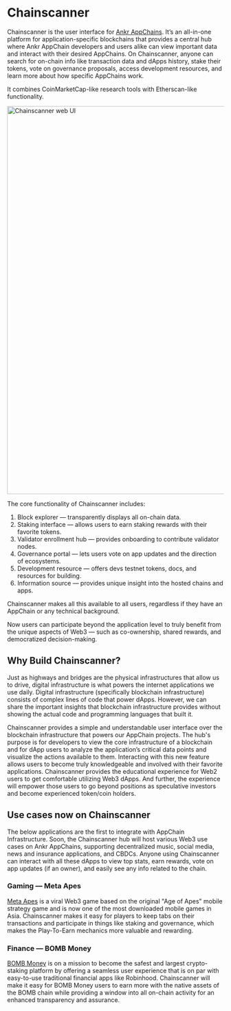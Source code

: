 # Chainscanner

Chainscanner is the user interface for [Ankr AppChains](https://www.ankr.com/app-chains/). 
It’s an all-in-one platform for application-specific blockchains that provides a central hub where Ankr AppChain developers and users alike can view important data and interact with their desired AppChains. 
On Chainscanner, anyone can search for on-chain info like transaction data and dApps history, stake their tokens, vote on governance proposals, access development resources, and learn more about how specific AppChains work.

It combines CoinMarketCap-like research tools with Etherscan-like functionality.

<img src="/docs/app-chains/chainscanner.jpg" alt="Chainscanner web UI" class="responsive-pic" width="900" />

The core functionality of Chainscanner includes:
1. Block explorer — transparently displays all on-chain data.
2. Staking interface — allows users to earn staking rewards with their favorite tokens.
3. Validator enrollment hub — provides onboarding to contribute validator nodes.
4. Governance portal — lets users vote on app updates and the direction of ecosystems.
5. Development resource — offers devs testnet tokens, docs, and resources for building.
6. Information source — provides unique insight into the hosted chains and apps.

Chainscanner makes all this available to all users, regardless if they have an AppChain or any technical background.

Now users can participate beyond the application level to truly benefit from the unique aspects of Web3 — such as co-ownership, shared rewards, and democratized decision-making.

## Why Build Chainscanner?
Just as highways and bridges are the physical infrastructures that allow us to drive, digital infrastructure is what powers the internet applications we use daily. 
Digital infrastructure (specifically blockchain infrastructure) consists of complex lines of code that power dApps. 
However, we can share the important insights that blockchain infrastructure provides without showing the actual code and programming languages that built it.

Chainscanner provides a simple and understandable user interface over the blockchain infrastructure that powers our AppChain projects. 
The hub's purpose is for developers to view the core infrastructure of a blockchain and for dApp users to analyze the application’s critical data points and visualize the actions available to them. 
Interacting with this new feature allows users to become truly knowledgeable and involved with their favorite applications.
Chainscanner provides the educational experience for Web2 users to get comfortable utilizing Web3 dApps.
And further, the experience will empower those users to go beyond positions as speculative investors and become experienced token/coin holders.

## Use cases now on Chainscanner
The below applications are the first to integrate with AppChain Infrastructure.
Soon, the Chainscanner hub will host various Web3 use cases on Ankr AppChains, supporting decentralized music, social media, news and insurance applications, and CBDCs. 
Anyone using Chainscanner can interact with all these dApps to view top stats, earn rewards, vote on app updates (if an owner), and easily see any info related to the chain.

### Gaming — Meta Apes
[Meta Apes](https://metaapesgame.com/) is a viral Web3 game based on the original "Age of Apes" mobile strategy game and is now one of the most downloaded mobile games in Asia. 
Chainscanner makes it easy for players to keep tabs on their transactions and participate in things like staking and governance, which makes the Play-To-Earn mechanics more valuable and rewarding.

### Finance — BOMB Money
[BOMB Money](https://app.bomb.money/) is on a mission to become the safest and largest crypto-staking platform by offering a seamless user experience that is on par with easy-to-use traditional financial apps like Robinhood. 
Chainscanner will make it easy for BOMB Money users to earn more with the native assets of the BOMB chain while providing a window into all on-chain activity for an enhanced transparency and assurance.




